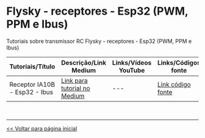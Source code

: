 # Flysky - receptores - Esp32 (PWM, PPM e Ibus)
Tutoriais sobre transmissor RC Flysky - receptores - Esp32 (PWM, PPM e Ibus)

  
| Tutoriais/Título | Descrição/Link Medium | Links/Vídeos YouTube | Links/Códigos fonte |
| --- | --- | --- | --- |
| Receptor IA10B - Esp32 - Ibus | [Link para tutorial no Medium](https://medium.com/@dev.daniel.amorim/flysky-entendendo-receptor-ia10b-0b4f2c4c30e8) | --- | [Link código fonte](https://github.com/dev-daniel-amorim/ReceptorRc_esp32_Ibus/blob/main/Receiver_esp32_Ibus.ino) |
<br>





<hr>

[<< Voltar para página inicial](https://github.com/dev-daniel-amorim)
